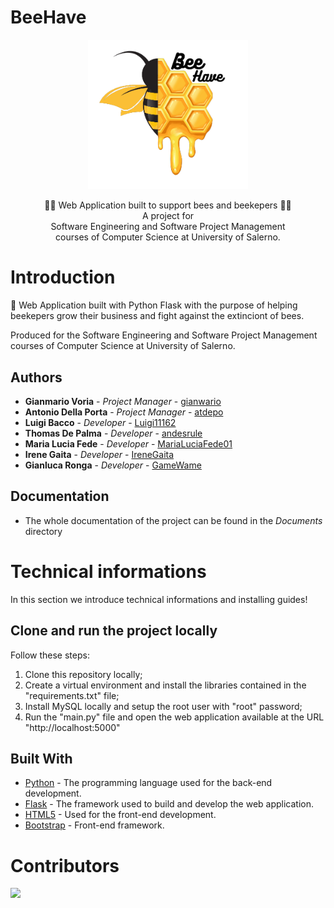 # BeeHave

<p align = "center">
  <img src = "beehave-logo.png" width = "256" heigth = "256">
</p>

<p align = "center">
  🐝🌼 Web Application built to support bees and beekepers 🌼🐝
  <br>
  A project for
  <br>
  Software Engineering and Software Project Management 
  <br>
  courses of Computer Science at University of Salerno.
</p>


# Introduction

🐝 Web Application built with Python Flask with the purpose of helping beekepers grow their business and fight against the extinciont of bees. 

Produced for the Software Engineering and Software Project Management courses of Computer Science at University of Salerno.

## Authors

* **Gianmario Voria**       - *Project Manager*         - [gianwario](https://github.com/gianwario)
* **Antonio Della Porta**   - *Project Manager*         - [atdepo](https://github.com/atdepo)
* **Luigi Bacco**      - *Developer*         - [Luigi11162](https://github.com/Luigi11162)
* **Thomas De Palma**      - *Developer*         - [andesrule](https://github.com/andesrule)
* **Maria Lucia Fede**         - *Developer*         - [MariaLuciaFede01](https://github.com/MariaLuciaFede01)
* **Irene Gaita**       - *Developer*         - [IreneGaita](https://github.com/IreneGaita)
* **Gianluca Ronga**        - *Developer*         - [GameWame](https://github.com/GameWame)

## Documentation

* The whole documentation of the project can be found in the *Documents* directory


# Technical informations

In this section we introduce technical informations and installing guides!

## Clone and run the project locally

Follow these steps:

1. Clone this repository locally;
2. Create a virtual environment and install the libraries contained in the "requirements.txt" file;
3. Install MySQL locally and setup the root user with "root" password;
4. Run the "main.py" file and open the web application available at the URL "http://localhost:5000"

## Built With

* [Python](https://www.python.org/) - The programming language used for the back-end development.
* [Flask](https://flask.palletsprojects.com/en/2.2.x/) - The framework used to build and develop the web application.
* [HTML5](https://www.w3schools.com/html/default.asp) - Used for the front-end development.
* [Bootstrap](https://getboostrap.com/) - Front-end framework.

# Contributors

<a href="https://github.com/gianwario/beehave/graphs/contributors">
  <img src="https://contrib.rocks/image?repo=gianwario/beehave" />
</a>

